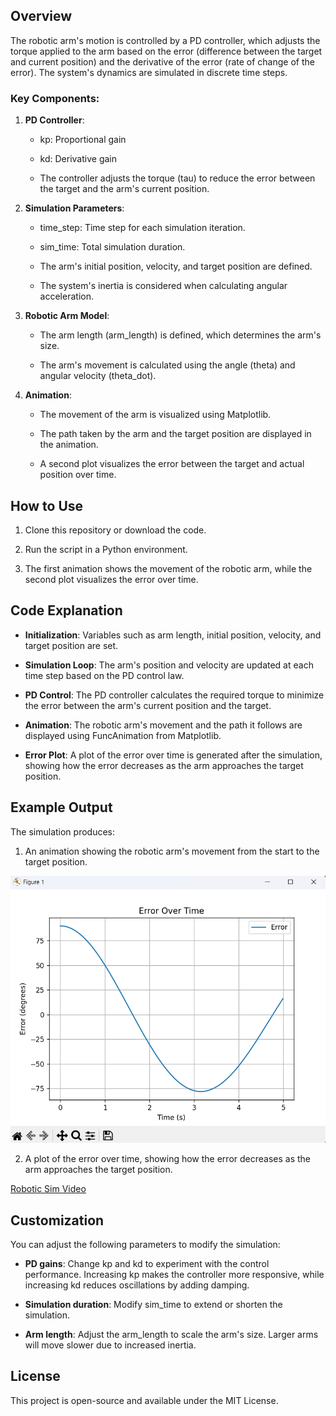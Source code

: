 Overview
--------

The robotic arm's motion is controlled by a PD controller, which adjusts the torque applied to the arm based on the error (difference between the target and current position) and the derivative of the error (rate of change of the error). The system's dynamics are simulated in discrete time steps.

### Key Components:

1.  **PD Controller**:
    
    *   kp: Proportional gain
        
    *   kd: Derivative gain
        
    *   The controller adjusts the torque (tau) to reduce the error between the target and the arm's current position.
        
2.  **Simulation Parameters**:
    
    *   time\_step: Time step for each simulation iteration.
        
    *   sim\_time: Total simulation duration.
        
    *   The arm's initial position, velocity, and target position are defined.
        
    *   The system's inertia is considered when calculating angular acceleration.
        
3.  **Robotic Arm Model**:
    
    *   The arm length (arm\_length) is defined, which determines the arm's size.
        
    *   The arm's movement is calculated using the angle (theta) and angular velocity (theta\_dot).
        
4.  **Animation**:
    
    *   The movement of the arm is visualized using Matplotlib.
        
    *   The path taken by the arm and the target position are displayed in the animation.
        
    *   A second plot visualizes the error between the target and actual position over time.
        

How to Use
----------

1.  Clone this repository or download the code.
    
2.  Run the script in a Python environment.
    
3.  The first animation shows the movement of the robotic arm, while the second plot visualizes the error over time.
    

Code Explanation
----------------

*   **Initialization**: Variables such as arm length, initial position, velocity, and target position are set.
    
*   **Simulation Loop**: The arm's position and velocity are updated at each time step based on the PD control law.
    
*   **PD Control**: The PD controller calculates the required torque to minimize the error between the arm's current position and the target.
    
*   **Animation**: The robotic arm's movement and the path it follows are displayed using FuncAnimation from Matplotlib.
    
*   **Error Plot**: A plot of the error over time is generated after the simulation, showing how the error decreases as the arm approaches the target position.
    

Example Output
--------------

The simulation produces:

1.  An animation showing the robotic arm's movement from the start to the target position.

![Error Over Time Image](/img/Error.png)
    
2.  A plot of the error over time, showing how the error decreases as the arm approaches the target position.

[Robotic Sim Video](/img/Sim.mp4)
    

Customization
-------------

You can adjust the following parameters to modify the simulation:

*   **PD gains**: Change kp and kd to experiment with the control performance. Increasing kp makes the controller more responsive, while increasing kd reduces oscillations by adding damping.
    
*   **Simulation duration**: Modify sim\_time to extend or shorten the simulation.
    
*   **Arm length**: Adjust the arm\_length to scale the arm's size. Larger arms will move slower due to increased inertia.
    

License
-------

This project is open-source and available under the MIT License.

